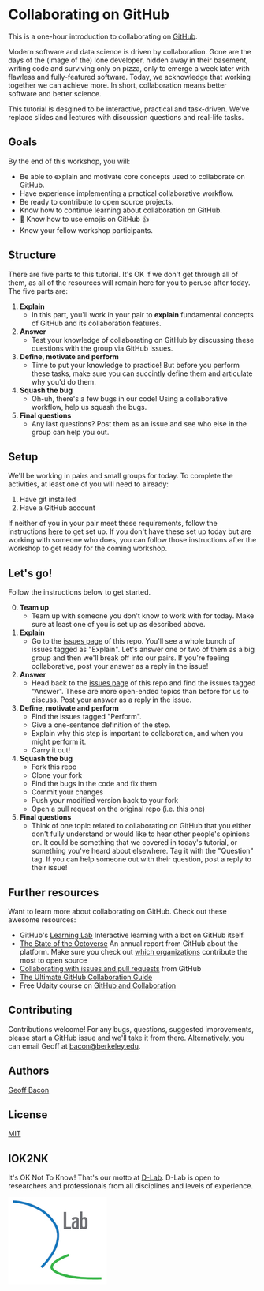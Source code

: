 # Collaborating on GitHub

This is a one-hour introduction to collaborating on [GitHub](https://github.com/).

Modern software and data science is driven by collaboration. Gone are the days of the (image of the) lone developer, hidden away in their basement, writing code and surviving only on pizza, only to emerge a week later with flawless and fully-featured software. Today, we acknowledge that working together we can achieve more. In short, collaboration means better software and better science.

This tutorial is desgined to be interactive, practical and task-driven. We've replace slides and lectures with discussion questions and real-life tasks.

## Goals

By the end of this workshop, you will:

- Be able to explain and motivate core concepts used to collaborate on GitHub.
- Have experience implementing a practical collaborative workflow.
- Be ready to contribute to open source projects.
- Know how to continue learning about collaboration on GitHub.
- :dizzy: Know how to use emojis on GitHub :+1:
- Know your fellow workshop participants.

## Structure

There are five parts to this tutorial. It's OK if we don't get through all of them, as all of the resources will remain here for you to peruse after today. The five parts are:

1. **Explain** 
    - In this part, you'll work in your pair to **explain** fundamental concepts of GitHub and its collaboration features. 
2. **Answer** 
    - Test your knowledge of collaborating on GitHub by discussing these questions with the group via GitHub issues.
3. **Define, motivate and perform**
    - Time to put your knowledge to practice! But before you perform these tasks, make sure you can succintly define them and articulate why you'd do them.
4. **Squash the bug**
    - Oh-uh, there's a few bugs in our code! Using a collaborative workflow, help us squash the bugs.
5. **Final questions**
    - Any last questions? Post them as an issue and see who else in the group can help you out.


## Setup

We'll be working in pairs and small groups for today. To complete the activities, at least one of you will need to already:

1. Have git installed
2. Have a GitHub account

If neither of you in your pair meet these requirements, follow the instructions [here](setup.md) to get set up. If you don't have these set up today but are working with someone who does, you can follow those instructions after the workshop to get ready for the coming workshop.

## Let's go!

Follow the instructions below to get started.

0. **Team up** 
    - Team up with someone you don't know to work with for today. Make sure at least one of you is set up as described above.
1. **Explain** 
    - Go to the [issues page](https://github.com/geoffbacon/collaboration/issues?q=is%3Aopen+is%3Aissue+label%3AExplain) of this repo. You'll see a whole bunch of issues tagged as "Explain". Let's answer one or two of them as a big group and then we'll break off into our pairs. If you're feeling collaborative, post your answer as a reply in the issue!
2. **Answer**
    - Head back to the [issues page](https://github.com/geoffbacon/collaboration/issues) of this repo and find the issues tagged "Answer". These are more open-ended topics than before for us to discuss. Post your answer as a reply in the issue.
3. **Define, motivate and perform**
    - Find the issues tagged "Perform".
    - Give a one-sentence definition of the step.
    - Explain why this step is important to collaboration, and when you might perform it.
    - Carry it out!
4. **Squash the bug**
    - Fork this repo
    - Clone your fork
    - Find the bugs in the code and fix them
    - Commit your changes
    - Push your modified version back to your fork
    - Open a pull request on the original repo (i.e. this one)
5. **Final questions**
    - Think of one topic related to collaborating on GitHub that you either don't fully understand or would like to hear other people's opinions on. It could be something that we covered in today's tutorial, or something you've heard about elsewhere. Tag it with the "Question" tag. If you can help someone out with their question, post a reply to their issue!

## Further resources

Want to learn more about collaborating on GitHub. Check out these awesome resources:

- GitHub's [Learning Lab](https://lab.github.com/) Interactive learning with a bot on GitHub itself.
- [The State of the Octoverse](https://octoverse.github.com/) An annual report from GitHub about the platform. Make sure you check out [which organizations](https://octoverse.github.com/projects) contribute the most to open source
- [Collaborating with issues and pull requests](https://help.github.com/en/categories/collaborating-with-issues-and-pull-requests) from GitHub
- [The Ultimate GitHub Collaboration Guide](https://medium.com/@jonathanmines/the-ultimate-github-collaboration-guide-df816e98fb67)
- Free Udaity course on [GitHub and Collaboration](https://www.udacity.com/course/github-collaboration--ud456)




## Contributing

Contributions welcome! For any bugs, questions, suggested improvements, please start a GitHub issue and we'll take it from there. Alternatively, you can email Geoff at bacon@berkeley.edu.

## Authors
[Geoff Bacon](https://geoffbacon.github.io/)

## License
[MIT](https://choosealicense.com/licenses/mit/)

## IOK2NK

It's OK Not To Know! That's our motto at [D-Lab](https://dlab.berkeley.edu/). D-Lab is open to researchers and professionals from all disciplines and levels of experience.

<img src="assets/logo.jpg" alt="D-Lab logo" width="200" />
